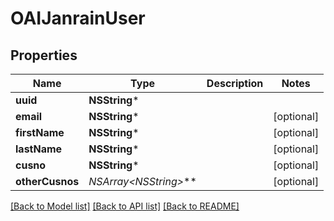 # OAIJanrainUser

## Properties
Name | Type | Description | Notes
------------ | ------------- | ------------- | -------------
**uuid** | **NSString*** |  | 
**email** | **NSString*** |  | [optional] 
**firstName** | **NSString*** |  | [optional] 
**lastName** | **NSString*** |  | [optional] 
**cusno** | **NSString*** |  | [optional] 
**otherCusnos** | **NSArray&lt;NSString*&gt;*** |  | [optional] 

[[Back to Model list]](../README.md#documentation-for-models) [[Back to API list]](../README.md#documentation-for-api-endpoints) [[Back to README]](../README.md)


